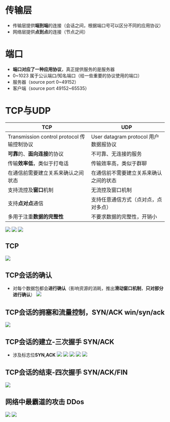 # 传输层
-   传输层提供**端到端**的连接（会话之间，根据端口号可以区分不同的应用协议）
-   网络层提供**点到点**的连接（节点之间）

# 端口
- **端口对应了一种应用协议**，真正提供服务的是服务器
- 0~1023 属于公认端口/知名端口（给一些重要的协议使用的端口）
- 服务器（source port 0~49152）
- 客户端（source port 49152~65535）

# TCP与UDP
| TCP                                  | UDP                            |
|--------------------------------------|--------------------------------|
| Transmission control protocol 传输控制协议 | User datagram protocol 用户数据报协议 |
| **可靠**的、**面向连接**的协议                          | 不可靠、无连接的服务                     |
| 传输**效率低**，类似于打电话                         | 传输效率高，类似于群聊                    |
| 在通信前需要建立关系来确认之间状态                    | 在通信前不需要建立关系来确认之间的状态            |
| 支持流控及**窗口**机制                            | 无流控及窗口机制                       |
| 支持**点对点**通信                              | 支持任意通信方式（点对点，点对多点）             |
| 多用于注重**数据的完整性**                          | 不要求数据的完整性，开销小                  |


![](../photo/Pasted%20image%2020221003175439.png)
![](../photo/Pasted%20image%2020221003175447.png)
![](../photo/Pasted%20image%2020221003175453.png)

## TCP
![](../photo/Pasted%20image%2020221003211011.png)

## TCP会话的确认
- 对每个数据包都会**进行确认**（影响资源的消耗，推出**滑动窗口机制**，**只对部分进行确认**）
![](../photo/Pasted%20image%2020221003200140.png)

## TCP会话的拥塞和流量控制，SYN/ACK win/syn/ack
![](../photo/Pasted%20image%2020221003202830.png)

## TCP会话的建立-三次握手 SYN/ACK
- 涉及标志位**SYN,ACK**
![](../photo/Pasted%20image%2020221003195746.png)
![](../photo/Pasted%20image%2020221003195754.png)
![](../photo/Pasted%20image%2020221003195858.png)
![](../photo/Pasted%20image%2020221003195910.png)
![](../photo/Pasted%20image%2020221003195954.png)
## TCP会话的结束-四次握手 SYN/ACK/FIN
![](../photo/Pasted%20image%2020221003203817.png)

## 网络中最霸道的攻击 DDos
![](../photo/Pasted%20image%2020221003205053.png)
![](../photo/Pasted%20image%2020221003205059.png)
